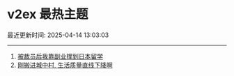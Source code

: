 # v2ex 最热主题

最近更新时间: 2025-04-14 13:03:03

--- 
1. [被裁员后我靠副业撑到日本留学](https://www.v2ex.com/t/1125200) 
2. [刚搬进城中村, 生活质量直线下降啊](https://www.v2ex.com/t/1125202) 
